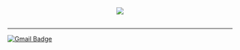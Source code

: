 <!-- ![Anurag's github stats](https://github-readme-stats.vercel.app/api?username=H-SChan&show_icons=true&locale=kr&bg_color=DEG,292d3e,423E5C&text_color=a6accd&title_color=c792ea&icon_color=89ddff) -->

<div style="text-align: center;"> <img src="https://capsule-render.vercel.app/api?type=Cylinder&color=gradient&text=%20Better%20Then%20Yester%20&height=150&fontSize=70&textBg=false"> </div>

<br>

<!-- <center> 더 발전 할 내일의 나를 위해 항상 발전하는 개발자 <strong>허새찬<strong>입니다. </center>
 
 주로 JAVA/SpringBoot를 활용하여 서버 개발을 하고, 필요에 따라 KOTLIN을 사용할 수 있습니다. -->

<!-- 대구소프트웨어마이스터고등학교 재학중 (20.03 ~ 23.03) -->

---

<!-- [![Top Langs](https://github-readme-stats.vercel.app/api/top-langs/?username=H-SChan&layout=compact)](https://github.com/anuraghazra/github-readme-stats) -->

 [![Gmail Badge](https://img.shields.io/badge/Gmail-d14836?style=flat-square&logo=Gmail&logoColor=white&link=mailto:dlwp7581@gmail.com)](mailto:dlwp7581@gmail.com)
